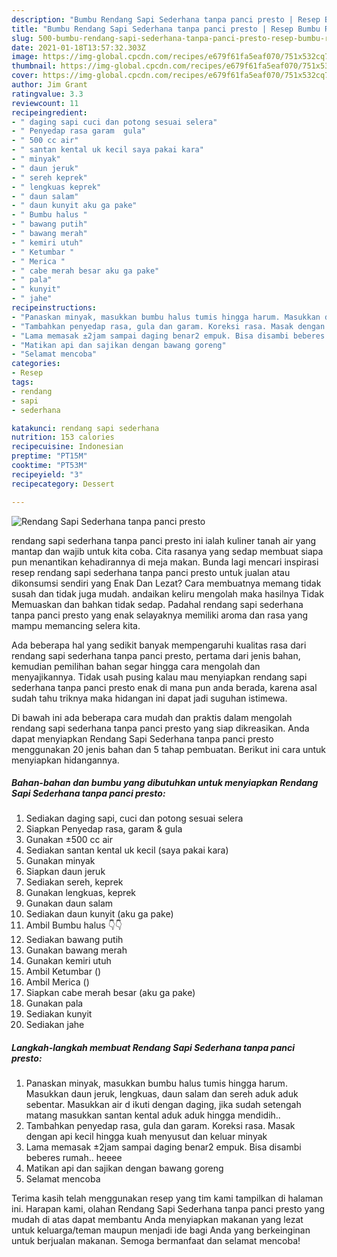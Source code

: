 ```yaml
---
description: "Bumbu Rendang Sapi Sederhana tanpa panci presto | Resep Bumbu Rendang Sapi Sederhana tanpa panci presto Yang Bikin Ngiler"
title: "Bumbu Rendang Sapi Sederhana tanpa panci presto | Resep Bumbu Rendang Sapi Sederhana tanpa panci presto Yang Bikin Ngiler"
slug: 500-bumbu-rendang-sapi-sederhana-tanpa-panci-presto-resep-bumbu-rendang-sapi-sederhana-tanpa-panci-presto-yang-bikin-ngiler
date: 2021-01-18T13:57:32.303Z
image: https://img-global.cpcdn.com/recipes/e679f61fa5eaf070/751x532cq70/rendang-sapi-sederhana-tanpa-panci-presto-foto-resep-utama.jpg
thumbnail: https://img-global.cpcdn.com/recipes/e679f61fa5eaf070/751x532cq70/rendang-sapi-sederhana-tanpa-panci-presto-foto-resep-utama.jpg
cover: https://img-global.cpcdn.com/recipes/e679f61fa5eaf070/751x532cq70/rendang-sapi-sederhana-tanpa-panci-presto-foto-resep-utama.jpg
author: Jim Grant
ratingvalue: 3.3
reviewcount: 11
recipeingredient:
- " daging sapi cuci dan potong sesuai selera"
- " Penyedap rasa garam  gula"
- " 500 cc air"
- " santan kental uk kecil saya pakai kara"
- " minyak"
- " daun jeruk"
- " sereh keprek"
- " lengkuas keprek"
- " daun salam"
- " daun kunyit aku ga pake"
- " Bumbu halus "
- " bawang putih"
- " bawang merah"
- " kemiri utuh"
- " Ketumbar "
- " Merica "
- " cabe merah besar aku ga pake"
- " pala"
- " kunyit"
- " jahe"
recipeinstructions:
- "Panaskan minyak, masukkan bumbu halus tumis hingga harum. Masukkan daun jeruk, lengkuas, daun salam dan sereh aduk aduk sebentar. Masukkan air d ikuti dengan daging, jika sudah setengah matang masukkan santan kental aduk aduk hingga mendidih.."
- "Tambahkan penyedap rasa, gula dan garam. Koreksi rasa. Masak dengan api kecil hingga kuah menyusut dan keluar minyak"
- "Lama memasak ±2jam sampai daging benar2 empuk. Bisa disambi beberes rumah.. heeee"
- "Matikan api dan sajikan dengan bawang goreng"
- "Selamat mencoba"
categories:
- Resep
tags:
- rendang
- sapi
- sederhana

katakunci: rendang sapi sederhana 
nutrition: 153 calories
recipecuisine: Indonesian
preptime: "PT15M"
cooktime: "PT53M"
recipeyield: "3"
recipecategory: Dessert

---
```



![Rendang Sapi Sederhana tanpa panci presto](https://img-global.cpcdn.com/recipes/e679f61fa5eaf070/751x532cq70/rendang-sapi-sederhana-tanpa-panci-presto-foto-resep-utama.jpg)


rendang sapi sederhana tanpa panci presto ini ialah kuliner tanah air yang mantap dan wajib untuk kita coba. Cita rasanya yang sedap membuat siapa pun menantikan kehadirannya di meja makan.
Bunda lagi mencari inspirasi resep rendang sapi sederhana tanpa panci presto untuk jualan atau dikonsumsi sendiri yang Enak Dan Lezat? Cara membuatnya memang tidak susah dan tidak juga mudah. andaikan keliru mengolah maka hasilnya Tidak Memuaskan dan bahkan tidak sedap. Padahal rendang sapi sederhana tanpa panci presto yang enak selayaknya memiliki aroma dan rasa yang mampu memancing selera kita.



Ada beberapa hal yang sedikit banyak mempengaruhi kualitas rasa dari rendang sapi sederhana tanpa panci presto, pertama dari jenis bahan, kemudian pemilihan bahan segar hingga cara mengolah dan menyajikannya. Tidak usah pusing kalau mau menyiapkan rendang sapi sederhana tanpa panci presto enak di mana pun anda berada, karena asal sudah tahu triknya maka hidangan ini dapat jadi suguhan istimewa.


Di bawah ini ada beberapa cara mudah dan praktis dalam mengolah rendang sapi sederhana tanpa panci presto yang siap dikreasikan. Anda dapat menyiapkan Rendang Sapi Sederhana tanpa panci presto menggunakan 20 jenis bahan dan 5 tahap pembuatan. Berikut ini cara untuk menyiapkan hidangannya.

<!--inarticleads1-->

##### Bahan-bahan dan bumbu yang dibutuhkan untuk menyiapkan Rendang Sapi Sederhana tanpa panci presto:

1. Sediakan  daging sapi, cuci dan potong sesuai selera
1. Siapkan  Penyedap rasa, garam &amp; gula
1. Gunakan  ±500 cc air
1. Sediakan  santan kental uk kecil (saya pakai kara)
1. Gunakan  minyak
1. Siapkan  daun jeruk
1. Sediakan  sereh, keprek
1. Gunakan  lengkuas, keprek
1. Gunakan  daun salam
1. Sediakan  daun kunyit (aku ga pake)
1. Ambil  Bumbu halus 👇👇
1. Sediakan  bawang putih
1. Gunakan  bawang merah
1. Gunakan  kemiri utuh
1. Ambil  Ketumbar ()
1. Ambil  Merica ()
1. Siapkan  cabe merah besar (aku ga pake)
1. Gunakan  pala
1. Sediakan  kunyit
1. Sediakan  jahe




<!--inarticleads2-->

##### Langkah-langkah membuat Rendang Sapi Sederhana tanpa panci presto:

1. Panaskan minyak, masukkan bumbu halus tumis hingga harum. Masukkan daun jeruk, lengkuas, daun salam dan sereh aduk aduk sebentar. Masukkan air d ikuti dengan daging, jika sudah setengah matang masukkan santan kental aduk aduk hingga mendidih..
1. Tambahkan penyedap rasa, gula dan garam. Koreksi rasa. Masak dengan api kecil hingga kuah menyusut dan keluar minyak
1. Lama memasak ±2jam sampai daging benar2 empuk. Bisa disambi beberes rumah.. heeee
1. Matikan api dan sajikan dengan bawang goreng
1. Selamat mencoba




Terima kasih telah menggunakan resep yang tim kami tampilkan di halaman ini. Harapan kami, olahan Rendang Sapi Sederhana tanpa panci presto yang mudah di atas dapat membantu Anda menyiapkan makanan yang lezat untuk keluarga/teman maupun menjadi ide bagi Anda yang berkeinginan untuk berjualan makanan. Semoga bermanfaat dan selamat mencoba!
